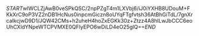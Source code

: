$START$wIWCLZjAwB0veSPkQSC/2npPZgT4m1LXVbj6/iJ0iYXHB8UDouM+FKkXrC9oP3VZ2nDB1HcNus0inpcmGiczn8oUYqFTgfvtsh36AtBhGiTdL/7gnXrcaIkcjwD9D1/JQW42CMs+h2uheH4hoZxEGKk30z+Ztzz4A8hlLwJbCCC6eoUhCXldYNpeWTCPVMXE0QFlyEPO6wDiLD4eO25glQ==$END$